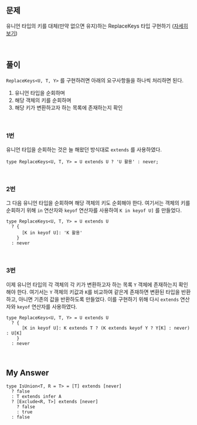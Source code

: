 ## **문제**

유니언 타입의 키를 대체(만약 없으면 유지)하는 ReplaceKeys 타입 구현하기 ([자세히 보기](https://github.com/type-challenges/type-challenges/blob/main/questions/01130-medium-replacekeys/README.md))

<br>

## **풀이**

`ReplaceKeys<U, T, Y>` 를 구현하려면 아래의 요구사항들을 하나씩 처리하면 된다.

1. 유니언 타입을 순회하며
2. 해당 객체의 키를 순회하며
3. 해당 키가 변환하고자 하는 목록에 존재하는지 확인

<br>

### 1번

유니언 타입을 순회하는 것은 늘 해왔던 방식대로 `extends` 를 사용하였다.

```tsx
type ReplaceKeys<U, T, Y> = U extends U ? 'U 활용' : never;
```

<br>

### 2번

그 다음 유니언 타입을 순회하며 해당 객체의 키도 순회해야 한다. 여기서는 객체의 키를 순회하기 위해 `in` 연산자와 `keyof` 연산자를 사용하여 `K in keyof U]` 를 만들었다.

```tsx
type ReplaceKeys<U, T, Y> = U extends U
  ? {
      [K in keyof U]: 'K 활용'
    }
  : never
```

<br>

### 3번

이제 유니언 타입의 각 객체의 각 키가 변환하고자 하는 목록 `Y` 객체에 존재하는지 확인해야 한다. 여기서는 `Y` 객체의 키값과 `K`를 비교하여 같은게 존재하면 변환된 타입을 반환하고, 아니면 기존의 값을 반환하도록 만들었다. 이를 구현하기 위해 다시 `extends` 연산자와 `keyof` 연산자를 사용하였다.

```tsx
type ReplaceKeys<U, T, Y> = U extends U
  ? {
      [K in keyof U]: K extends T ? (K extends keyof Y ? Y[K] : never) : U[K]
    }
  : never
```

<br>

## **My Answer**

```tsx
type IsUnion<T, R = T> = [T] extends [never]
  ? false
  : T extends infer A
  ? [Exclude<R, T>] extends [never]
    ? false
    : true
  : false
```